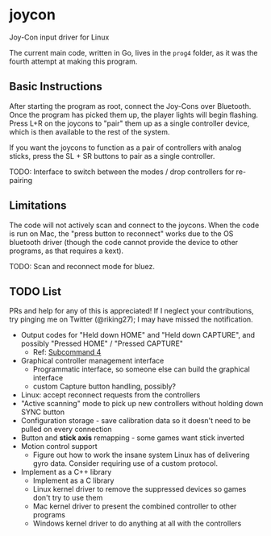 # joycon
Joy-Con input driver for Linux

The current main code, written in Go, lives in the `prog4` folder, as it was the fourth attempt at making this program.

## Basic Instructions

After starting the program as root, connect the Joy-Cons over Bluetooth. Once the program has picked them
up, the player lights will begin flashing. Press L+R on the joycons to "pair" them up as a single controller device,
which is then available to the rest of the system.

If you want the joycons to function as a pair of controllers with analog sticks, press the SL + SR buttons to pair as a single controller.

TODO: Interface to switch between the modes / drop controllers for re-pairing

## Limitations

The code will not actively scan and connect to the joycons. When the code is run on Mac, the "press button to
reconnect" works due to the OS bluetooth driver (though the code cannot provide the device to other programs,
as that requires a kext).

TODO: Scan and reconnect mode for bluez.

## TODO List

PRs and help for any of this is appreciated!
If I neglect your contributions, try pinging me on Twitter (@riking27); I may have missed the notification.

 - Output codes for "Held down HOME" and "Held down CAPTURE", and possibly "Pressed HOME" / "Pressed CAPTURE"
   - Ref: [Subcommand 4](https://github.com/dekuNukem/Nintendo_Switch_Reverse_Engineering/blob/master/bluetooth_hid_subcommands_notes.md#subcommand-0x04-trigger-buttons-elapsed-time)
 - Graphical controller management interface
   - Programmatic interface, so someone else can build the graphical interface
   - custom Capture button handling, possibly?
 - Linux: accept reconnect requests from the controllers
 - "Active scanning" mode to pick up new controllers without holding down SYNC button
 - Configuration storage - save calibration data so it doesn't need to be pulled on every connection
 - Button and **stick axis** remapping - some games want stick inverted
 - Motion control support
    - Figure out how to work the insane system Linux has of delivering gyro data. Consider requiring use of a custom protocol.
 - Implement as a C++ library
    - Implement as a C library
    - Linux kernel driver to remove the suppressed devices so games don't try to use them
    - Mac kernel driver to present the combined controller to other programs
    - Windows kernel driver to do anything at all with the controllers
 
